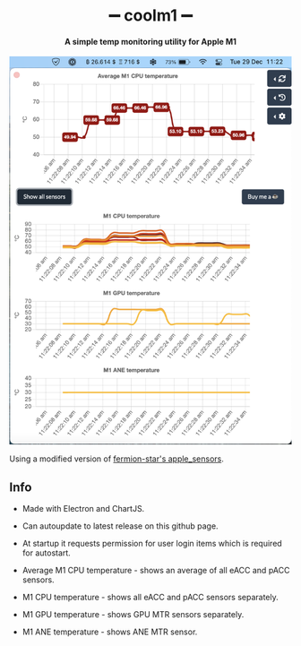 <h1 align="center">➖ coolm1 ➖</h1>

<h4 align="center">A simple temp monitoring utility for Apple M1</h4>

![screenshot](docs/screenshot.png)

Using a modified version of [fermion-star's apple_sensors](https://github.com/fermion-star/apple_sensors).

## Info

- Made with Electron and ChartJS.

- Can autoupdate to latest release on this github page.

- At startup it requests permission for user login items which is required for autostart.

- Average M1 CPU temperature - shows an average of all eACC and pACC sensors.

- M1 CPU temperature - shows all eACC and pACC sensors separately.

- M1 GPU temperature - shows GPU MTR sensors separately.

- M1 ANE temperature - shows ANE MTR sensor.
